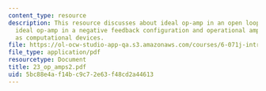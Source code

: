 ```yaml
---
content_type: resource
description: This resource discusses about ideal op-amp in an open loop configuration,
  ideal op-amp in a negative feedback configuration and operational amplifier circuits
  as computational devices.
file: https://ol-ocw-studio-app-qa.s3.amazonaws.com/courses/6-071j-introduction-to-electronics-signals-and-measurement-spring-2006/5bc88e4af14bc9c72e63f48cd2a44613_23_op_amps2.pdf
file_type: application/pdf
resourcetype: Document
title: 23_op_amps2.pdf
uid: 5bc88e4a-f14b-c9c7-2e63-f48cd2a44613
---
```

